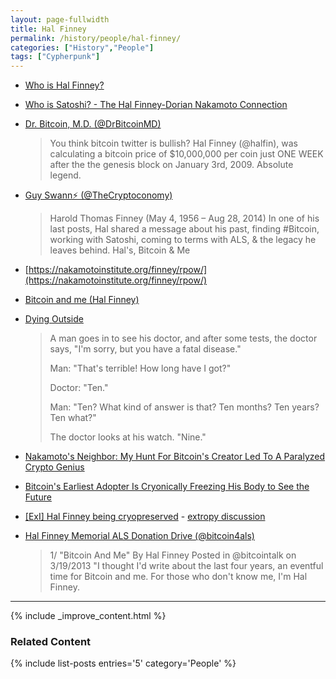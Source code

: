 ```yaml
---
layout: page-fullwidth
title: Hal Finney
permalink: /history/people/hal-finney/
categories: ["History","People"]
tags: ["Cypherpunk"]
---
```


* [Who is Hal Finney?](https://101blockchains.com/who-is-hal-finney-bitcoin/)

* [Who is Satoshi? - The Hal Finney-Dorian Nakamoto Connection](https://cointelegraph.com/news/who-is-satoshi-the-hal-finney-dorian-nakamoto-connection)

* [Dr. Bitcoin, M.D. (@DrBitcoinMD)](https://twitter.com/DrBitcoinMD/status/1165004233663496197?s=20)
  > You think bitcoin twitter is bullish? Hal Finney (@halfin), was calculating a bitcoin price of $10,000,000 per coin just ONE WEEK after the the genesis block on January 3rd, 2009. Absolute legend.

* [Guy Swann⚡ (@TheCryptoconomy)](https://twitter.com/thecryptoconomy/status/1166841133294637056?s=12)
  > Harold Thomas Finney (May 4, 1956 – Aug 28, 2014) In one of his last posts, Hal shared a message about his past, finding #Bitcoin, working with Satoshi, coming to terms with ALS, & the legacy he leaves behind. Hal's, Bitcoin & Me

* [https://nakamotoinstitute.org/finney/rpow/](https://nakamotoinstitute.org/finney/rpow/) 


* [Bitcoin and me (Hal Finney)](https://bitcointalk.org/index.php?topic=155054.0)

* [Dying Outside](https://www.lesswrong.com/posts/bshZiaLefDejvPKuS/dying-outside)
  > A man goes in to see his doctor, and after some tests, the doctor says, "I'm sorry, but you have a fatal disease."
  > 
  > Man: "That's terrible! How long have I got?"
  > 
  > Doctor: "Ten."
  > 
  > Man: "Ten? What kind of answer is that? Ten months? Ten years? Ten what?"
  > 
  > The doctor looks at his watch. "Nine."

* [Nakamoto's Neighbor: My Hunt For Bitcoin's Creator Led To A Paralyzed Crypto Genius](https://www.forbes.com/sites/andygreenberg/2014/03/25/satoshi-nakamotos-neighbor-the-bitcoin-ghostwriter-who-wasnt/#409dae0c4a37)

* [Bitcoin's Earliest Adopter Is Cryonically Freezing His Body to See the Future](https://www.wired.com/2014/08/hal-finney/)

* [[ExI] Hal Finney being cryopreserved](https://www.nytimes.com/2014/08/31/business/hal-finney-cryptographer-and-bitcoin-pioneer-dies-at-58.html) - [extropy discussion](http://lists.extropy.org/pipermail/extropy-chat/2014-August/082585.html)

* [Hal Finney Memorial ALS Donation Drive (@bitcoin4als)](https://twitter.com/bitcoin4als/status/1123209833375850496?s=12)
  > 1/ "Bitcoin And Me" By Hal Finney Posted in @bitcointalk on 3/19/2013 "I thought I'd write about the last four years, an eventful time for Bitcoin and me. For those who don't know me, I'm Hal Finney.



---

{% include _improve_content.html %}
### Related Content

{% include list-posts entries='5'  category='People' %}
